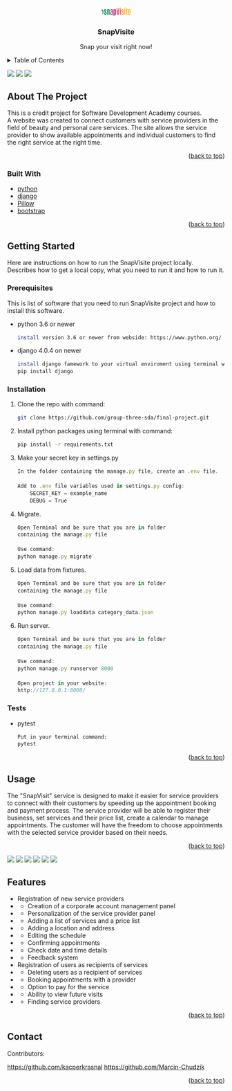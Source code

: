 <!-- PROJECT LOGO -->
<br />
<div align="center">
  <a href="https://github.com/group-three-sda/final-project">
    <img src="final_project/static/snapvisite/images/logo_color.png" alt="Logo" width="80" height="20">
  </a>

<h3 align="center">SnapVisite</h3>

  <p align="center">
    Snap your visit right now!
    
  </p>
</div>



<!-- TABLE OF CONTENTS -->
<details>
  <summary>Table of Contents</summary>
  <ol>
    <li>
      <a href="#about-the-project">About The Project</a>
      <ul>
        <li><a href="#built-with">Built With</a></li>
      </ul>
    </li>
    <li>
      <a href="#getting-started">Getting Started</a>
      <ul>
        <li><a href="#prerequisites">Prerequisites</a></li>
        <li><a href="#installation">Installation</a></li>
      </ul>
    </li>
    <li><a href="#usage">Usage</a></li>
    <li><a href="#features">Features</a></li>
    <li><a href="#contact">Contact</a></li>
    
  </ol>
</details>


<img src="https://user-images.githubusercontent.com/93079515/178117431-4774a0aa-1f3b-469a-aebd-9e4b56b9ca4a.png" width="30%"></img> <img src="https://user-images.githubusercontent.com/93079515/178117447-be8edbcc-e633-4a1d-b470-586bd3dda1d2.png" width="30%"></img> <img src="https://user-images.githubusercontent.com/93079515/178117462-29bcba1a-6374-4349-9890-b130e0cc6027.png" width="30%"></img> 

<!-- ABOUT THE PROJECT -->
## About The Project

This is a credit project for Software Development Academy courses. <br> 
A website was created to connect customers with service providers in the field of beauty and personal care services. 
The site allows the service provider to show available appointments and individual customers to find the right service at the right time. 
<p align="right">(<a href="#top">back to top</a>)</p>



### Built With

* [python](https://www.python.org/)
* [django](https://www.djangoproject.com/)
* [Pillow](https://pillow.readthedocs.io)
* [bootstrap](https://pypi.org/project/bootstrap-py/)
 
 <p align="right">(<a href="#top">back to top</a>)</p>




<!-- GETTING STARTED -->
## Getting Started

Here are instructions on how to run the SnapVisite project locally. <br>
Describes how to get a local copy, what you need to run it and how to run it. 

### Prerequisites

This is list of software that you need to run SnapVisite project and how to install this software.
* python 3.6 or newer
  ```sh
  install version 3.6 or newer from webside: https://www.python.org/
  ```
* django 4.0.4 on newer
  ```sh
  install django famework to your virtual enviroment using terminal with command:
  pip install django
  ```
  



### Installation

1. Clone the repo with command:
   ```sh
   git clone https://github.com/group-three-sda/final-project.git
   ```
2. Install python packages using terminal with command:
   ```sh
   pip install -r requirements.txt
   ```
3. Make your secret key in settings.py     
   ```js
   In the folder containing the manage.py file, create an .env file.

   Add to .env file variables used in settings.py config: 
       SECRET_KEY = example_name
       DEBUG = True
   ```
4. Migrate.     
   ```js
   Open Terminal and be sure that you are in folder 
   containing the manage.py file
   
   Use command:
   python manage.py migrate
   ```

5. Load data from fixtures.     
   ```js
   Open Terminal and be sure that you are in folder 
   containing the manage.py file
   
   Use command:
   python manage.py loaddata category_data.json
   ```
6. Run server.     
   ```js
   Open Terminal and be sure that you are in folder 
   containing the manage.py file
   
   Use command:
   python manage.py runserver 8000
   
   Open project in your website:
   http://127.0.0.1:8000/
   ```
   
### Tests


* pytest
  ```sh
  Put in your terminal command:
  pytest
  ```
<p align="right">(<a href="#top">back to top</a>)</p>



<!-- USAGE -->
## Usage

The "SnapVisit" service is designed to make it easier for service providers to connect with their customers by speeding up the appointment booking and payment process. The service provider will be able to register their business, set services and their price list, create a calendar to manage appointments. The customer will have the freedom to choose appointments with the selected service provider based on their needs.


<p align="right">(<a href="#top">back to top</a>)</p>

<img src="https://user-images.githubusercontent.com/93079515/178117530-f63a7acc-5193-46f7-9a2c-bb87e9b1005e.png" width="30%"></img> <img src="https://user-images.githubusercontent.com/93079515/178117532-29bc6201-e659-45c3-8817-c8527f511be8.png" width="30%"></img> <img src="https://user-images.githubusercontent.com/93079515/178117540-f95fff75-6d2a-49f0-8a86-eb396ba3d1f1.png" width="30%"></img> <img src="https://user-images.githubusercontent.com/93079515/178117543-22126651-6dc6-4057-afdc-01c280ff4527.png" width="30%"></img> <img src="https://user-images.githubusercontent.com/93079515/178117550-ae23db7b-8753-4201-bc0d-60a076effe20.png" width="30%"></img> <img src="https://user-images.githubusercontent.com/93079515/178117566-197263c1-ddec-4da4-8dde-362113bb9794.png" width="30%"></img> 

<!-- FEATURES -->
## Features

-  Registration of new service providers
- -  Creation of a corporate account management panel
- -  Personalization of the service provider panel
- -  Adding a list of services and a price list
- -  Adding a location and address
- -  Editing the schedule
- -  Confirming appointments
- -  Check date and time details
- -  Feedback system
-  Registration of users as recipients of services 
- -  Deleting users as a recipient of services
- -  Booking appointments with a provider
- -  Option to pay for the service
- -  Ability to view future visits
- -  Finding service providers

<p align="right">(<a href="#top">back to top</a>)</p>


<!-- CONTACT -->
## Contact

Contributors:

https://github.com/kacperkrasnal
https://github.com/Marcin-Chudzik

<p align="right">(<a href="#top">back to top</a>)</p>






